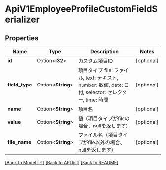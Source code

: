 # ApiV1EmployeeProfileCustomFieldSerializer

## Properties

Name | Type | Description | Notes
------------ | ------------- | ------------- | -------------
**id** | Option<**i32**> | カスタム項目ID | [optional]
**field_type** | Option<**String**> | 項目タイプ file: ファイル, text: テキスト, number: 数値, date: 日付, selector: セレクター, time: 時間 | [optional]
**name** | Option<**String**> | 項目名 | [optional]
**value** | Option<**String**> | 値（項目タイプがfileの場合、nullを返します） | [optional]
**file_name** | Option<**String**> | ファイル名（項目タイプがfile以外の場合、nullを返します） | [optional]

[[Back to Model list]](../README.md#documentation-for-models) [[Back to API list]](../README.md#documentation-for-api-endpoints) [[Back to README]](../README.md)


